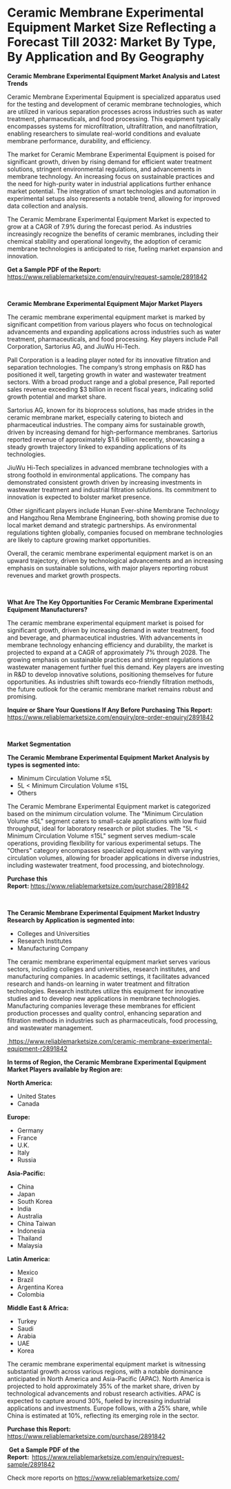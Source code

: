 <p><h1>Ceramic Membrane Experimental Equipment Market Size Reflecting a Forecast Till 2032: Market By Type, By Application and By Geography</h1></p><p><strong>Ceramic Membrane Experimental Equipment Market Analysis and Latest Trends</strong></p>
<p><p>Ceramic Membrane Experimental Equipment is specialized apparatus used for the testing and development of ceramic membrane technologies, which are utilized in various separation processes across industries such as water treatment, pharmaceuticals, and food processing. This equipment typically encompasses systems for microfiltration, ultrafiltration, and nanofiltration, enabling researchers to simulate real-world conditions and evaluate membrane performance, durability, and efficiency.</p><p>The market for Ceramic Membrane Experimental Equipment is poised for significant growth, driven by rising demand for efficient water treatment solutions, stringent environmental regulations, and advancements in membrane technology. An increasing focus on sustainable practices and the need for high-purity water in industrial applications further enhance market potential. The integration of smart technologies and automation in experimental setups also represents a notable trend, allowing for improved data collection and analysis.</p><p>The Ceramic Membrane Experimental Equipment Market is expected to grow at a CAGR of 7.9% during the forecast period. As industries increasingly recognize the benefits of ceramic membranes, including their chemical stability and operational longevity, the adoption of ceramic membrane technologies is anticipated to rise, fueling market expansion and innovation.</p></p>
<p><strong>Get a Sample PDF of the Report:&nbsp;</strong> <a href="https://www.reliablemarketsize.com/enquiry/request-sample/2891842?utm_campaign=2944&utm_medium=2&utm_source=Github&utm_content=ia&utm_term=14032025&utm_id=ceramic-membrane-experimental-equipment">https://www.reliablemarketsize.com/enquiry/request-sample/2891842</a></p>
<p>&nbsp;</p>
<p><strong>Ceramic Membrane Experimental Equipment Major Market Players</strong></p>
<p><p>The ceramic membrane experimental equipment market is marked by significant competition from various players who focus on technological advancements and expanding applications across industries such as water treatment, pharmaceuticals, and food processing. Key players include Pall Corporation, Sartorius AG, and JiuWu Hi-Tech.</p><p>Pall Corporation is a leading player noted for its innovative filtration and separation technologies. The company’s strong emphasis on R&D has positioned it well, targeting growth in water and wastewater treatment sectors. With a broad product range and a global presence, Pall reported sales revenue exceeding $3 billion in recent fiscal years, indicating solid growth potential and market share.</p><p>Sartorius AG, known for its bioprocess solutions, has made strides in the ceramic membrane market, especially catering to biotech and pharmaceutical industries. The company aims for sustainable growth, driven by increasing demand for high-performance membranes. Sartorius reported revenue of approximately $1.6 billion recently, showcasing a steady growth trajectory linked to expanding applications of its technologies.</p><p>JiuWu Hi-Tech specializes in advanced membrane technologies with a strong foothold in environmental applications. The company has demonstrated consistent growth driven by increasing investments in wastewater treatment and industrial filtration solutions. Its commitment to innovation is expected to bolster market presence.</p><p>Other significant players include Hunan Ever-shine Membrane Technology and Hangzhou Rena Membrane Engineering, both showing promise due to local market demand and strategic partnerships. As environmental regulations tighten globally, companies focused on membrane technologies are likely to capture growing market opportunities.</p><p>Overall, the ceramic membrane experimental equipment market is on an upward trajectory, driven by technological advancements and an increasing emphasis on sustainable solutions, with major players reporting robust revenues and market growth prospects.</p></p>
<p>&nbsp;</p>
<p><strong>What Are The Key Opportunities For Ceramic Membrane Experimental Equipment Manufacturers?</strong></p>
<p><p>The ceramic membrane experimental equipment market is poised for significant growth, driven by increasing demand in water treatment, food and beverage, and pharmaceutical industries. With advancements in membrane technology enhancing efficiency and durability, the market is projected to expand at a CAGR of approximately 7% through 2028. The growing emphasis on sustainable practices and stringent regulations on wastewater management further fuel this demand. Key players are investing in R&D to develop innovative solutions, positioning themselves for future opportunities. As industries shift towards eco-friendly filtration methods, the future outlook for the ceramic membrane market remains robust and promising.</p></p>
<p><strong>Inquire or Share Your Questions If Any Before Purchasing This Report:</strong> <a href="https://www.reliablemarketsize.com/enquiry/pre-order-enquiry/2891842?utm_campaign=2944&utm_medium=2&utm_source=Github&utm_content=ia&utm_term=14032025&utm_id=ceramic-membrane-experimental-equipment">https://www.reliablemarketsize.com/enquiry/pre-order-enquiry/2891842</a></p>
<p>&nbsp;</p>
<p><strong>Market Segmentation</strong></p>
<p><strong>The Ceramic Membrane Experimental Equipment Market Analysis by types is segmented into:</strong></p>
<p><ul><li>Minimum Circulation Volume ≤5L</li><li>5L < Minimum Circulation Volume ≤15L</li><li>Others</li></ul></p>
<p><p>The Ceramic Membrane Experimental Equipment market is categorized based on the minimum circulation volume. The "Minimum Circulation Volume ≤5L" segment caters to small-scale applications with low fluid throughput, ideal for laboratory research or pilot studies. The "5L < Minimum Circulation Volume ≤15L" segment serves medium-scale operations, providing flexibility for various experimental setups. The "Others" category encompasses specialized equipment with varying circulation volumes, allowing for broader applications in diverse industries, including wastewater treatment, food processing, and biotechnology.</p></p>
<p><strong>Purchase this Report:&nbsp;</strong><a href="https://www.reliablemarketsize.com/purchase/2891842?utm_campaign=2944&utm_medium=2&utm_source=Github&utm_content=ia&utm_term=14032025&utm_id=ceramic-membrane-experimental-equipment">https://www.reliablemarketsize.com/purchase/2891842</a></p>
<p>&nbsp;</p>
<p><strong>The Ceramic Membrane Experimental Equipment Market Industry Research by Application is segmented into:</strong></p>
<p><ul><li>Colleges and Universities</li><li>Research Institutes</li><li>Manufacturing Company</li></ul></p>
<p><p>The ceramic membrane experimental equipment market serves various sectors, including colleges and universities, research institutes, and manufacturing companies. In academic settings, it facilitates advanced research and hands-on learning in water treatment and filtration technologies. Research institutes utilize this equipment for innovative studies and to develop new applications in membrane technologies. Manufacturing companies leverage these membranes for efficient production processes and quality control, enhancing separation and filtration methods in industries such as pharmaceuticals, food processing, and wastewater management.</p></p>
<p><a href="https://www.reliablemarketsize.com/ceramic-membrane-experimental-equipment-r2891842?utm_campaign=2944&utm_medium=2&utm_source=Github&utm_content=ia&utm_term=14032025&utm_id=ceramic-membrane-experimental-equipment">&nbsp;https://www.reliablemarketsize.com/ceramic-membrane-experimental-equipment-r2891842</a></p>
<p><strong>In terms of Region, the Ceramic Membrane Experimental Equipment Market Players available by Region are:</strong></p>
<p>
    <p> <strong> North America: </strong>
        <ul>
            <li>United States</li>
            <li>Canada</li>
        </ul>
        </p> 
    <p> <strong> Europe: </strong>
        <ul>
            <li>Germany</li>
            <li>France</li>
            <li>U.K.</li>
            <li>Italy</li>
            <li>Russia</li>
        </ul>
        </p> 
    <p> <strong> Asia-Pacific: </strong>
        <ul>
            <li>China</li>
            <li>Japan</li>
            <li>South Korea</li>
            <li>India</li>
            <li>Australia</li>
            <li>China Taiwan</li>
            <li>Indonesia</li>
            <li>Thailand</li>
            <li>Malaysia</li>
        </ul>
        </p> 
    <p> <strong> Latin America: </strong>
        <ul>
            <li>Mexico</li>
            <li>Brazil</li>
            <li>Argentina Korea</li>
            <li>Colombia</li>
        </ul>
        </p> 
    <p> <strong> Middle East & Africa: </strong>
        <ul>
            <li>Turkey</li>
            <li>Saudi</li>
            <li>Arabia</li>
            <li>UAE</li>
            <li>Korea</li>
        </ul>
    </p>
    </p>
<p><p>The ceramic membrane experimental equipment market is witnessing substantial growth across various regions, with a notable dominance anticipated in North America and Asia-Pacific (APAC). North America is projected to hold approximately 35% of the market share, driven by technological advancements and robust research activities. APAC is expected to capture around 30%, fueled by increasing industrial applications and investments. Europe follows, with a 25% share, while China is estimated at 10%, reflecting its emerging role in the sector.</p></p>
<p><strong>Purchase this Report: </strong><a href="https://www.reliablemarketsize.com/purchase/2891842?utm_campaign=2944&utm_medium=2&utm_source=Github&utm_content=ia&utm_term=14032025&utm_id=ceramic-membrane-experimental-equipment">https://www.reliablemarketsize.com/purchase/2891842</a></p>
<p>&nbsp;<strong>Get a Sample PDF of the Report:&nbsp;&nbsp;</strong><a href="https://www.reliablemarketsize.com/enquiry/request-sample/2891842?utm_campaign=2944&utm_medium=2&utm_source=Github&utm_content=ia&utm_term=14032025&utm_id=ceramic-membrane-experimental-equipment">https://www.reliablemarketsize.com/enquiry/request-sample/2891842</a></p>
<p><strong></strong></p>
<p>Check more reports on <a href="https://www.reliablemarketsize.com/?utm_campaign=2944&utm_medium=2&utm_source=Github&utm_content=ia&utm_term=14032025&utm_id=ceramic-membrane-experimental-equipment">https://www.reliablemarketsize.com/</a></p>